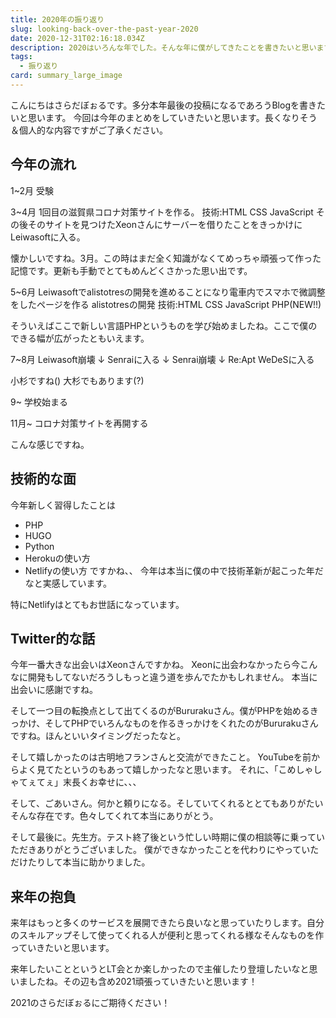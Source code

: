 ```yaml
---
title: 2020年の振り返り
slug: looking-back-over-the-past-year-2020
date: 2020-12-31T02:16:18.034Z
description: 2020はいろんな年でした。そんな年に僕がしてきたことを書きたいと思います。
tags:
  - 振り返り
card: summary_large_image
---
```

こんにちはさらだぼぉるです。多分本年最後の投稿になるであろうBlogを書きたいと思います。
今回は今年のまとめをしていきたいと思います。長くなりそう＆個人的な内容ですがご了承ください。

## 今年の流れ
1~2月
受験

3~4月
1回目の滋賀県コロナ対策サイトを作る。
技術:HTML CSS JavaScript
その後そのサイトを見つけたXeonさんにサーバーを借りたことをきっかけにLeiwasoftに入る。

懐かしいですね。3月。この時はまだ全く知識がなくてめっちゃ頑張って作った記憶です。更新も手動でとてもめんどくさかった思い出です。

5~6月
Leiwasoftでalistotresの開発を進めることになり電車内でスマホで微調整をしたページを作る
alistotresの開発
技術:HTML CSS JavaScript PHP(NEW!!)

そういえばここで新しい言語PHPというものを学び始めましたね。ここで僕のできる幅が広がったともいえます。

7~8月
Leiwasoft崩壊
↓
Senraiに入る
↓
Senrai崩壊
↓
Re:Apt WeDeSに入る

小杉ですね()
大杉でもあります(?)

9~
学校始まる

11月~
コロナ対策サイトを再開する

こんな感じですね。

## 技術的な面
今年新しく習得したことは
- PHP
- HUGO
- Python
- Herokuの使い方
- Netlifyの使い方
ですかね、、
今年は本当に僕の中で技術革新が起こった年だなと実感しています。

特にNetlifyはとてもお世話になっています。

## Twitter的な話
今年一番大きな出会いはXeonさんですかね。
Xeonに出会わなかったら今こんなに開発もしてないだろうしもっと違う道を歩んでたかもしれません。
本当に出会いに感謝ですね。

そして一つ目の転換点として出てくるのがBururakuさん。僕がPHPを始めるきっかけ、そしてPHPでいろんなものを作るきっかけをくれたのがBururakuさんですね。ほんといいタイミングだったなと。

そして嬉しかったのは古明地フランさんと交流ができたこと。
YouTubeを前からよく見てたというのもあって嬉しかったなと思います。
それに、「こめしゃしゃてぇてぇ」末長くお幸せに、、、

そして、ごあいさん。何かと頼りになる。そしていてくれるととてもありがたいそんな存在です。色々してくれて本当にありがとう。

そして最後に。先生方。テスト終了後という忙しい時期に僕の相談等に乗っていただきありがとうございました。
僕ができなかったことを代わりにやっていただけたりして本当に助かりました。

## 来年の抱負
来年はもっと多くのサービスを展開できたら良いなと思っていたりします。自分のスキルアップそして使ってくれる人が便利と思ってくれる様なそんなものを作っていきたいと思います。

来年したいことというとLT会とか楽しかったので主催したり登壇したいなと思いましたね。その辺も含め2021頑張っていきたいと思います！

2021のさらだぼぉるにご期待ください！